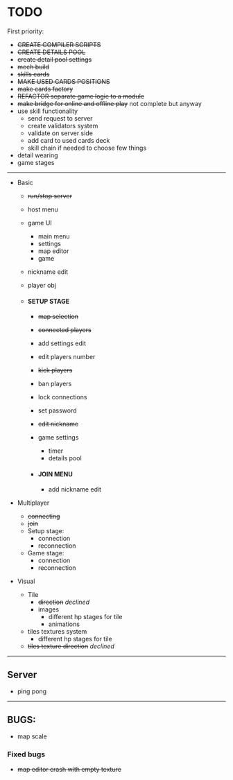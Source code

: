 # **TODO**
First priority:
  - ~~CREATE COMPILER SCRIPTS~~
  - ~~CREATE DETAILS POOL~~
  - ~~create detail pool settings~~
  - ~~mech build~~
  - ~~skills cards~~
  - ~~MAKE USED CARDS POSITIONS~~
  - ~~make cards factory~~
  - ~~REFACTOR separate game logic to a module~~
  - ~~make bridge for online and offline play~~ not complete but anyway
  - use skill functionality
    - send request to server
    - create validators system
    - validate on server side
    - add card to used cards deck
    - skill chain if needed to choose few things
  - detail wearing
  - game stages
----------------------
- Basic
  - ~~run/stop server~~
  - host menu
  - game UI
    - main menu
    - settings
    - map editor
    - game
    
  - nickname edit
  - player obj
  
  - #### SETUP STAGE
    - ~~map selection~~
    - ~~connected players~~
    - add settings edit
    - edit players number
    - ~~kick players~~
    - ban players
    - lock connections
    - set password
    - ~~edit nickname~~
    - game settings
      - timer
      - details pool
    
    - #### JOIN MENU
      - add nickname edit
  

- Multiplayer
  - ~~connecting~~
  - ~~join~~
  - Setup stage:
    - connection
    - reconnection
  - Game stage:
    - connection
    - reconnection


- Visual 
  - Tile
    - ~~direction~~ _declined_
    - images
      - different hp stages for tile
      - animations
  - tiles textures system
      - different hp stages for tile
  - ~~tiles texture direction~~ _declined_

----------------------

## Server
  - ping pong
----------------------

## BUGS:
 - map scale

### Fixed bugs 
- ~~map editor crash with empty texture~~
